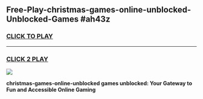 
## Free-Play-christmas-games-online-unblocked-Unblocked-Games #ah43z
<h3>
<a href="https://news.freeplayer.one?title=christmas-games-online-unblocked&ref=8M">CLICK TO PLAY</a></h3>
<hr>

<h3>
<a href="https://news.freeplayer.one?title=christmas-games-online-unblocked&ref=8M">CLICK 2 PLAY</a>
  
</h3>

<a href="https://news.freeplayer.one?title=christmas-games-online-unblocked&ref=8M"><img src="https://clearcache.store/games.png"></a>


**christmas-games-online-unblocked games unblocked: Your Gateway to Fun and Accessible Online Gaming**
